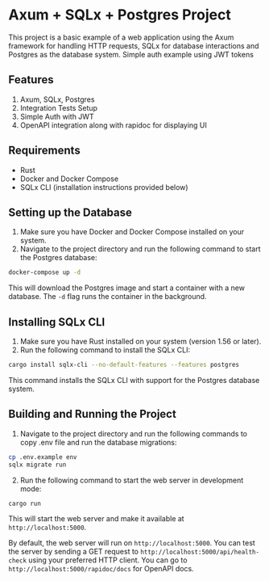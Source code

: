 # Axum + SQLx + Postgres Project

This project is a basic example of a web application using the Axum framework for handling HTTP requests, SQLx for database interactions and Postgres as the database system. Simple auth example using JWT tokens

## Features

1. Axum, SQLx, Postgres
2. Integration Tests Setup
3. Simple Auth with JWT
4. OpenAPI integration along with rapidoc for displaying UI

## Requirements

- Rust
- Docker and Docker Compose
- SQLx CLI (installation instructions provided below)

## Setting up the Database

1. Make sure you have Docker and Docker Compose installed on your system.
2. Navigate to the project directory and run the following command to start the Postgres database:

```bash
docker-compose up -d
```

This will download the Postgres image and start a container with a new database. The `-d` flag runs the container in the background.

## Installing SQLx CLI

1. Make sure you have Rust installed on your system (version 1.56 or later).
2. Run the following command to install the SQLx CLI:

```bash
cargo install sqlx-cli --no-default-features --features postgres
```

This command installs the SQLx CLI with support for the Postgres database system.

## Building and Running the Project

1. Navigate to the project directory and run the following commands to copy .env file and run the database migrations:

```bash
cp .env.example env
sqlx migrate run
```

2. Run the following command to start the web server in development mode:

```bash
cargo run
```

This will start the web server and make it available at `http://localhost:5000`.

By default, the web server will run on `http://localhost:5000`. You can test the server by sending a GET request to `http://localhost:5000/api/health-check` using your preferred HTTP client.
You can go to `http://localhost:5000/rapidoc/docs` for OpenAPI docs.
